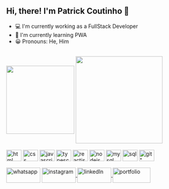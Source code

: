 ## Hi, there! I'm Patrick Coutinho 👋

- 💻 I'm currently working as a FullStack Developer
- 📓 I'm currently learning PWA
- 😀 Pronouns: He, Him
  
<div><br>
  <img height="180em" align="center" src="https://github-readme-stats.vercel.app/api/top-langs/?username=PatrickBaptist&hide_progress=true&theme=dark" />
  <img height="230em" align="center" src="https://github-readme-stats.vercel.app/api/top-langs/?username=PatrickBaptist&layout=donut&theme=dark" />
</div>

<div  style="display: inline_block"><br>
  <img  align="center" alt="html" height="30" width="40" src="https://cdn.jsdelivr.net/gh/devicons/devicon@latest/icons/html5/html5-original.svg" />
  <img  align="center" alt="css" height="30" width="40" src="https://cdn.jsdelivr.net/gh/devicons/devicon@latest/icons/css3/css3-original.svg" />
  <img  align="center" alt="javascript" height="30" width="40" src="https://cdn.jsdelivr.net/gh/devicons/devicon@latest/icons/javascript/javascript-plain.svg" />
  <img  align="center" alt="typescript" height="30" width="40" src="https://cdn.jsdelivr.net/gh/devicons/devicon@latest/icons/typescript/typescript-original.svg" />
  <img  align="center" alt="reactjs" height="30" width="40" src="https://cdn.jsdelivr.net/gh/devicons/devicon@latest/icons/react/react-original.svg" />
  <img  align="center" alt="nodejs" height="30" width="40" src="https://cdn.jsdelivr.net/gh/devicons/devicon@latest/icons/nodejs/nodejs-original.svg" />
  <img  align="center" alt="mysql" height="30" width="40" src="https://cdn.jsdelivr.net/gh/devicons/devicon@latest/icons/mysql/mysql-original.svg" />
  <img  align="center" alt="sql" height="30" width="40" src="https://cdn.jsdelivr.net/gh/devicons/devicon@latest/icons/azuresqldatabase/azuresqldatabase-original.svg" />
  <img  align="center" alt=git" height="30" width="40" src="https://cdn.jsdelivr.net/gh/devicons/devicon@latest/icons/git/git-original.svg" />
</div>

<div  style="display: inline_block"><br>
  <a href="https://api.whatsapp.com/send/?phone=5521981379296&text&type=phone_number&app_absent=0" target="_blank"><img  align="center" alt="whatsapp" height="40" width="90" src="https://img.shields.io/badge/WhatsApp-25D366?style=for-the-badge&logo=whatsapp&logoColor=white" /></a>
  <a href="https://www.instagram.com/p.coutinhooo" target="_blank"><img align="center" alt="instagram" height="40" width="90" src="https://img.shields.io/badge/Instagram-E4405F?style=for-the-badge&logo=instagram&logoColor=white" />
  <a href="www.linkedin.com/in/patrick-baptista-7a9000109" target="_blank"><img align="center" alt="linkedIn" height="40" width="90" src="https://img.shields.io/badge/LinkedIn-0077B5?style=for-the-badge&logo=linkedin&logoColor=white" />
  <a href="https://patrickbaptista-portfolio.netlify.app/" target="_blank"><img align="center" alt="portfolio" height="40" width="100" src="https://img.shields.io/website-up-down-green-red/http/monip.org.svg" />
</div>
